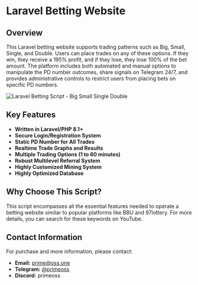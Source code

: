 # Laravel Betting Website

## Overview

This Laravel betting website supports trading patterns such as Big, Small, Single, and Double. Users can place trades on any of these options. If they win, they receive a 195% profit, and if they lose, they lose 100% of the bet amount. The platform includes both automated and manual options to manipulate the PD number outcomes, share signals on Telegram 24/7, and provides administrative controls to restrict users from placing bets on specific PD numbers.

![Laravel Betting Script - Big Small Single Double](https://i.ibb.co/LrNxmys/laravel-betting-script.jpg)

## Key Features

- **Written in Laravel/PHP 8.1+**
- **Secure Login/Registration System**
- **Static PD Number for All Trades**
- **Realtime Trade Graphs and Results**
- **Multiple Trading Options (1 to 60 minutes)**
- **Robust Multilevel Referral System**
- **Highly Customized Mining System**
- **Highly Optimized Database**

## Why Choose This Script?

This script encompasses all the essential features needed to operate a betting website similar to popular platforms like BBU and 97lottery. For more details, you can search for these keywords on YouTube.

## Contact Information

For purchase and more information, please contact:

- **Email:** [prime@oss.one](mailto:prime@oss.one)
- **Telegram:** [@primeoss](https://t.me/primeoss)
- **Discord:** primeoss
